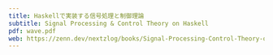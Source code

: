 ```yaml
---
title: Haskellで実装する信号処理と制御理論
subtitle: Signal Processing & Control Theory on Haskell
pdf: wave.pdf
web: https://zenn.dev/nextzlog/books/Signal-Processing-Control-Theory-on-Haskell
---
```

